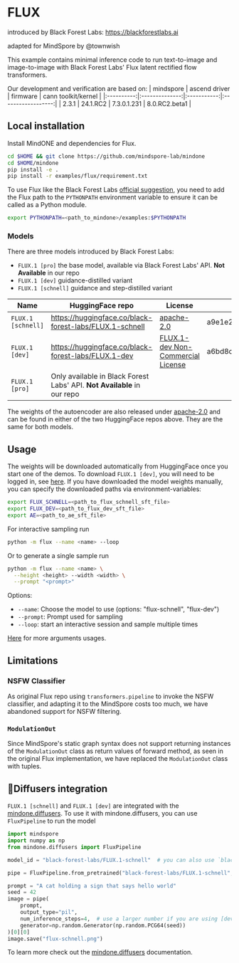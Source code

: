 # FLUX
introduced by Black Forest Labs: https://blackforestlabs.ai

adapted for MindSpore by @townwish

This example contains minimal inference code to run text-to-image and image-to-image with Black Forest Labs' Flux latent rectified flow transformers.

Our development and verification are based on:
| mindspore  | ascend driver  |  firmware   | cann toolkit/kernel |
|:----------:|:--------------:|:-----------:|:------------------:|
|   2.3.1    |    24.1.RC2    | 7.3.0.1.231 |   8.0.RC2.beta1    |

## Local installation

Install MindONE and dependencies for Flux.

```bash
cd $HOME && git clone https://github.com/mindspore-lab/mindone
cd $HOME/mindone
pip install -e .
pip install -r examples/flux/requirement.txt
```

To use Flux like the Black Forest Labs [official suggestion](#usage), you need to add the Flux path to the `PYTHONPATH` environment variable to ensure it can be called as a Python module.

```bash
export PYTHONPATH=<path_to_mindone>/examples:$PYTHONPATH
```

### Models

There are three models introduced by Black Forest Labs:
- `FLUX.1 [pro]` the base model, available via Black Forest Labs' API. **Not Available** in our repo
- `FLUX.1 [dev]` guidance-distilled variant
- `FLUX.1 [schnell]` guidance and step-distilled variant

| Name   | HuggingFace repo   | License    | md5sum    |
|-------------|-------------|-------------|-------------|
| `FLUX.1 [schnell]` | https://huggingface.co/black-forest-labs/FLUX.1-schnell | [apache-2.0](model_licenses/LICENSE-FLUX1-schnell) | a9e1e277b9b16add186f38e3f5a34044 |
| `FLUX.1 [dev]` | https://huggingface.co/black-forest-labs/FLUX.1-dev| [FLUX.1-dev Non-Commercial License](model_licenses/LICENSE-FLUX1-dev) | a6bd8c16dfc23db6aee2f63a2eba78c0  |
| `FLUX.1 [pro]` | Only available in Black Forest Labs' API. **Not Available** in our repo  |

The weights of the autoencoder are also released under [apache-2.0](https://huggingface.co/datasets/choosealicense/licenses/blob/main/markdown/apache-2.0.md) and can be found in either of the two HuggingFace repos above. They are the same for both models.


## Usage

The weights will be downloaded automatically from HuggingFace once you start one of the demos. To download `FLUX.1 [dev]`, you will need to be logged in, see [here](https://huggingface.co/docs/huggingface_hub/guides/cli#huggingface-cli-login).
If you have downloaded the model weights manually, you can specify the downloaded paths via environment-variables:
```bash
export FLUX_SCHNELL=<path_to_flux_schnell_sft_file>
export FLUX_DEV=<path_to_flux_dev_sft_file>
export AE=<path_to_ae_sft_file>
```

For interactive sampling run
```bash
python -m flux --name <name> --loop
```
Or to generate a single sample run
```bash
python -m flux --name <name> \
  --height <height> --width <width> \
  --prompt "<prompt>"
```

Options:
- `--name`: Choose the model to use (options: "flux-schnell", "flux-dev")
- `--prompt`: Prompt used for sampling
- `--loop`: start an interactive session and sample multiple times

[Here](cli.py#L123) for more arguments usages.

## Limitations

### NSFW Classifier
As original Flux repo using `transformers.pipeline` to invoke the NSFW classifier, and adapting it to the MindSpore costs too much, we have abandoned support for NSFW filtering.

### `ModulationOut`
Since MindSpore's static graph syntax does not support returning instances of the `ModulationOut` class as return values of forward method, as seen in the original Flux implementation, we have replaced the `ModulationOut` class with tuples.


## 🧨Diffusers integration

`FLUX.1 [schnell]` and `FLUX.1 [dev]` are integrated with the [mindone.diffusers](https://github.com/mindspore-lab/mindone/tree/master/mindone/diffusers). To use it with mindone.diffusers, you can use `FluxPipeline` to run the model

```python
import mindspore
import numpy as np
from mindone.diffusers import FluxPipeline

model_id = "black-forest-labs/FLUX.1-schnell"  # you can also use `black-forest-labs/FLUX.1-dev`

pipe = FluxPipeline.from_pretrained("black-forest-labs/FLUX.1-schnell", mindspore_dtype=mindspore.bfloat16)

prompt = "A cat holding a sign that says hello world"
seed = 42
image = pipe(
    prompt,
    output_type="pil",
    num_inference_steps=4,  # use a larger number if you are using [dev]
    generator=np.random.Generator(np.random.PCG64(seed))
)[0][0]
image.save("flux-schnell.png")
```

To learn more check out the [mindone.diffusers](https://mindspore-lab.github.io/mindone/latest/diffusers/api/pipelines/flux/) documentation.
